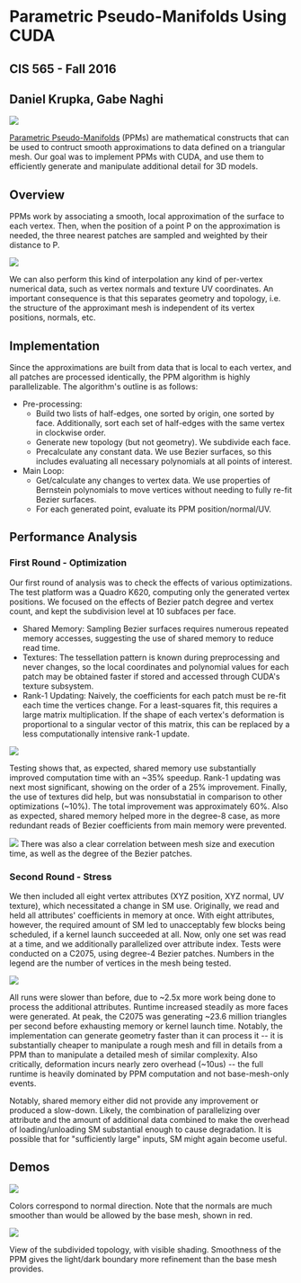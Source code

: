 # Parametric Pseudo-Manifolds Using CUDA

## CIS 565 - Fall 2016

## Daniel Krupka, Gabe Naghi

![](img/knot_color.png)

[Parametric Pseudo-Manifolds](http://repository.upenn.edu/cis_reports/877/) (PPMs) are mathematical constructs that
can be used to contruct smooth approximations to data defined on a triangular mesh. Our goal was to implement PPMs
with CUDA, and use them to efficiently generate and manipulate additional detail for 3D models. 

## Overview
PPMs work by associating a smooth, local approximation of the surface to each vertex. Then, when the position
of a point P on the approximation is needed, the three nearest patches are sampled and weighted by their distance to P.

![](img/diagram.png)

We can also perform this kind of interpolation any kind of per-vertex numerical data, such as vertex normals and
texture UV coordinates. An important consequence is that this separates geometry and topology, i.e. the structure of the approximant mesh is independent of
its vertex positions, normals, etc.

## Implementation

Since the approximations are built from data that is local to each vertex, and all patches are processed identically,
the PPM algorithm is highly parallelizable. The algorithm's outline is as follows:

* Pre-processing:
  * Build two lists of half-edges, one sorted by origin, one sorted by face.
    Additionally, sort each set of half-edges with the same vertex in clockwise order.
  * Generate new topology (but not geometry). We subdivide each face.
  * Precalculate any constant data. We use Bezier surfaces, so this includes evaluating all necessary
    polynomials at all points of interest.
* Main Loop:
  * Get/calculate any changes to vertex data. We use properties of Bernstein polynomials to move vertices
    without needing to fully re-fit Bezier surfaces.
  * For each generated point, evaluate its PPM position/normal/UV.

## Performance Analysis

### First Round - Optimization
Our first round of analysis was to check the effects of various optimizations. The test platform was a Quadro K620,
computing only the generated vertex positions. We focused on the effects of Bezier patch degree and vertex count,
and kept the subdivision level at 10 subfaces per face.
* Shared Memory: Sampling Bezier surfaces requires numerous repeated memory accesses, suggesting
  the use of shared memory to reduce read time.
* Textures: The tessellation pattern is known during preprocessing and never changes, so the local coordinates
  and polynomial values for each patch may be obtained faster if stored and accessed through CUDA's texture
  subsystem.
* Rank-1 Updating: Naively, the coefficients for each patch must be re-fit each time the vertices change. For a
  least-squares fit, this requires a large matrix multiplication. If the shape of each vertex's deformation is
  proportional to a singular vector of this matrix, this can be replaced by a less computationally intensive
  rank-1 update.

![](img/optim_plot.png)

Testing shows that, as expected, shared memory use substantially improved computation time with an ~35% speedup. Rank-1 updating
was next most significant, showing on the order of a 25% improvement. Finally, the use of textures did help,
but was nonsubstatial in comparison to other optimizations (~10%). The total improvement was approximately 60%. Also as expected, shared memory
helped more in the degree-8 case, as more redundant reads of Bezier coefficients from main memory were prevented.

![](img/runtime1_plot.png)
There was also a clear correlation between mesh size and execution time, as well as the degree of the Bezier patches.

### Second Round - Stress
We then included all eight vertex attributes (XYZ position, XYZ normal, UV texture), which necessitated a change in SM use. Originally, we
read and held all attributes' coefficients in memory at once. With eight attributes, however, the required amount of SM led to unacceptably
few blocks being scheduled, if a kernel launch succeeded at all. Now, only one set was read at a time, and we additionally parallelized over attribute index.
Tests were conducted on a C2075, using degree-4 Bezier patches. Numbers in the legend are the number of vertices in the mesh being tested.

![](img/runtime2_plot.png)

All runs were slower than before, due to ~2.5x more work being done to process the additional attributes. Runtime increased steadily
as more faces were generated. At peak, the C2075 was generating ~23.6 million triangles per second before exhausting memory or kernel launch time.
Notably, the implementation can generate geometry faster than it can process it -- it is substantially cheaper to manipulate a rough mesh and fill in
details from a PPM than to manipulate a detailed mesh of similar complexity. Also critically, deformation incurs nearly zero overhead (~10us) -- the
full runtime is heavily dominated by PPM computation and not base-mesh-only events.

Notably, shared memory either did not provide any improvement or produced a slow-down. Likely, the combination of parallelizing over attribute
and the amount of additional data combined to make the overhead of loading/unloading SM substantial enough to cause degradation. It is possible
that for "sufficiently large" inputs, SM might again become useful.

## Demos

![](img/knot_anim.gif)

Colors correspond to normal direction. Note that the normals are much smoother than would be allowed by the base mesh, shown in red.

![](img/knot_spot.png)

View of the subdivided topology, with visible shading. Smoothness of the PPM gives the light/dark boundary more refinement than the base mesh provides.


